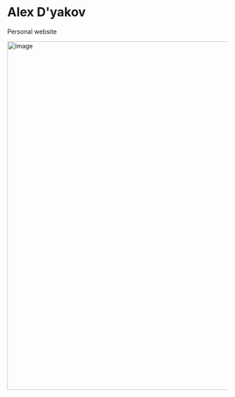 # Alex D'yakov

Personal website

<img width="798" alt="image" src="https://i.imgur.com/UgS2Jij.jpg">
